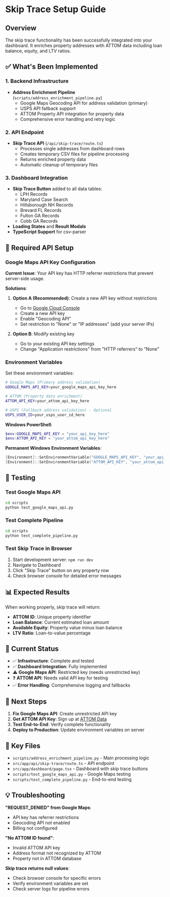 # Skip Trace Setup Guide

## Overview
The skip trace functionality has been successfully integrated into your dashboard. It enriches property addresses with ATTOM data including loan balance, equity, and LTV ratios.

## ✅ What's Been Implemented

### 1. Backend Infrastructure
- **Address Enrichment Pipeline** (`scripts/address_enrichment_pipeline.py`)
  - Google Maps Geocoding API for address validation (primary)
  - USPS API fallback support
  - ATTOM Property API integration for property data
  - Comprehensive error handling and retry logic

### 2. API Endpoint
- **Skip Trace API** (`/api/skip-trace/route.ts`)
  - Processes single addresses from dashboard rows
  - Creates temporary CSV files for pipeline processing
  - Returns enriched property data
  - Automatic cleanup of temporary files

### 3. Dashboard Integration
- **Skip Trace Button** added to all data tables:
  - LPH Records
  - Maryland Case Search
  - Hillsborough NH Records
  - Brevard FL Records
  - Fulton GA Records
  - Cobb GA Records
- **Loading States** and **Result Modals**
- **TypeScript Support** for csv-parser

## 🔧 Required API Setup

### Google Maps API Key Configuration

**Current Issue**: Your API key has HTTP referrer restrictions that prevent server-side usage.

**Solutions**:
1. **Option A (Recommended)**: Create a new API key without restrictions
   - Go to [Google Cloud Console](https://console.cloud.google.com/apis/credentials)
   - Create a new API key
   - Enable "Geocoding API" 
   - Set restriction to "None" or "IP addresses" (add your server IPs)

2. **Option B**: Modify existing key
   - Go to your existing API key settings
   - Change "Application restrictions" from "HTTP referrers" to "None"

### Environment Variables

Set these environment variables:

```bash
# Google Maps (Primary address validation)
GOOGLE_MAPS_API_KEY=your_google_maps_api_key_here

# ATTOM (Property data enrichment) 
ATTOM_API_KEY=your_attom_api_key_here

# USPS (Fallback address validation) - Optional
USPS_USER_ID=your_usps_user_id_here
```

**Windows PowerShell**:
```powershell
$env:GOOGLE_MAPS_API_KEY = "your_api_key_here"
$env:ATTOM_API_KEY = "your_attom_api_key_here"
```

**Permanent Windows Environment Variables**:
```powershell
[Environment]::SetEnvironmentVariable("GOOGLE_MAPS_API_KEY", "your_api_key_here", "User")
[Environment]::SetEnvironmentVariable("ATTOM_API_KEY", "your_attom_api_key_here", "User")
```

## 🧪 Testing

### Test Google Maps API
```bash
cd scripts
python test_google_maps_api.py
```

### Test Complete Pipeline
```bash
cd scripts
python test_complete_pipeline.py
```

### Test Skip Trace in Browser
1. Start development server: `npm run dev`
2. Navigate to Dashboard
3. Click "Skip Trace" button on any property row
4. Check browser console for detailed error messages

## 📊 Expected Results

When working properly, skip trace will return:
- **ATTOM ID**: Unique property identifier
- **Loan Balance**: Current estimated loan amount
- **Available Equity**: Property value minus loan balance
- **LTV Ratio**: Loan-to-value percentage

## 🚨 Current Status

- ✅ **Infrastructure**: Complete and tested
- ✅ **Dashboard Integration**: Fully implemented
- ⚠️ **Google Maps API**: Restricted key (needs unrestricted key)
- ❓ **ATTOM API**: Needs valid API key for testing
- ✅ **Error Handling**: Comprehensive logging and fallbacks

## 🔄 Next Steps

1. **Fix Google Maps API**: Create unrestricted API key
2. **Get ATTOM API Key**: Sign up at [ATTOM Data](https://api.attomdata.com/)
3. **Test End-to-End**: Verify complete functionality
4. **Deploy to Production**: Update environment variables on server

## 📁 Key Files

- `scripts/address_enrichment_pipeline.py` - Main processing logic
- `src/app/api/skip-trace/route.ts` - API endpoint
- `src/app/dashboard/page.tsx` - Dashboard with skip trace buttons
- `scripts/test_google_maps_api.py` - Google Maps testing
- `scripts/test_complete_pipeline.py` - End-to-end testing

## 💡 Troubleshooting

**"REQUEST_DENIED" from Google Maps**:
- API key has referrer restrictions
- Geocoding API not enabled
- Billing not configured

**"No ATTOM ID found"**:
- Invalid ATTOM API key
- Address format not recognized by ATTOM
- Property not in ATTOM database

**Skip trace returns null values**:
- Check browser console for specific errors
- Verify environment variables are set
- Check server logs for pipeline errors 